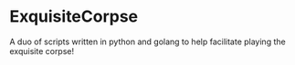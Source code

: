 # ExquisiteCorpse
A duo of scripts written in python and golang to help facilitate playing the exquisite corpse!
